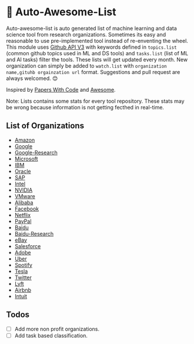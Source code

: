 # :dizzy: Auto-Awesome-List
Auto-awesome-list is auto generated list of machine learning and data science tool from research organizations. Sometimes its easy and reasonable to use pre-implemented tool instead of re-enventing the wheel. This module uses [Github API V3](https://developer.github.com/v3/) with keywords defined in `topics.list` (common github topics used in ML and DS tools) and `tasks.list` (list of ML and AI tasks) filter the tools. These lists will get updated every month. New organization can simply be added to `watch.list` with `organization name,gituhb orgainzation url` format. Suggestions and pull request are always welcomed. :blush:

Inspired by [Papers With Code](https://paperswithcode.com/) and [Awesome](https://github.com/sindresorhus/awesome).

Note: Lists contains some stats for every tool repository. These stats may be wrong because information is not getting fecthed in real-time. 

## List of Organizations
- [Amazon](data/amazon.md)
- [Google](data/google.md)
- [Google-Research](data/google-research.md)
- [Microsoft](data/microsoft.md)
- [IBM](data/ibm.md)
- [Oracle](data/oracle.md)
- [SAP](data/sap.md)
- [Intel](data/intel.md)
- [NVIDIA](data/nvidia.md)
- [VMware](data/vmware.md)
- [Alibaba](data/alibaba.md)
- [Facebook](data/facebook.md)
- [Netflix](data/netflix.md)
- [PayPal](data/paypal.md)
- [Baidu](data/baidu.md)
- [Baidu-Research](data/baidu-research.md)
- [eBay](data/ebay.md)
- [Salesforce](data/salesforce.md)
- [Adobe](data/adobe.md)
- [Uber](data/uber.md)
- [Spotify](data/spotify.md)
- [Tesla](data/tesla.md)
- [Twitter](data/twitter.md)
- [Lyft](data/lyft.md)
- [Airbnb](data/airbnb.md)
- [Intuit](data/intuit.md)

## Todos
- [ ] Add more non profit organizations.
- [ ] Add task based classification.
